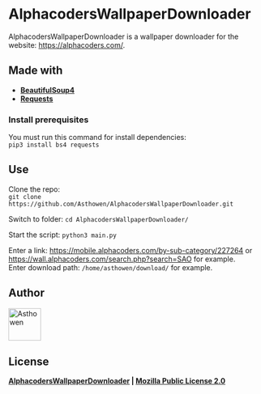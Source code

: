 # AlphacodersWallpaperDownloader
AlphacodersWallpaperDownloader is a wallpaper downloader for the website: https://alphacoders.com/.

## Made with
* [**BeautifulSoup4**](https://pypi.org/project/bs4/)
* [**Requests**](https://pypi.org/project/requests/)

### Install prerequisites
You must run this command for install dependencies: 
<br>
`pip3 install bs4 requests`

## Use
Clone the repo: 
<br>
`git clone https://github.com/Asthowen/AlphacodersWallpaperDownloader.git`

Switch to folder: `cd AlphacodersWallpaperDownloader/`

Start the script: `python3 main.py`

Enter a link: https://mobile.alphacoders.com/by-sub-category/227264 or https://wall.alphacoders.com/search.php?search=SAO for example.
<br>
Enter download path: `/home/asthowen/download/` for example.

## Author
[<img width="64" src="https://avatars3.githubusercontent.com/u/59535754?s=400&u=48aecdd175dd2dd8867ae063f1973b64d298220b&v=4" alt="Asthowen">](https://github.com/Asthowen)

## License
**[AlphacodersWallpaperDownloader](https://github.com/Asthowen/AlphacodersWallpaperDownloader) | [Mozilla Public License 2.0](https://github.com/Asthowen/AlphacodersWallpaperDownloader/blob/main/LICENSE)**